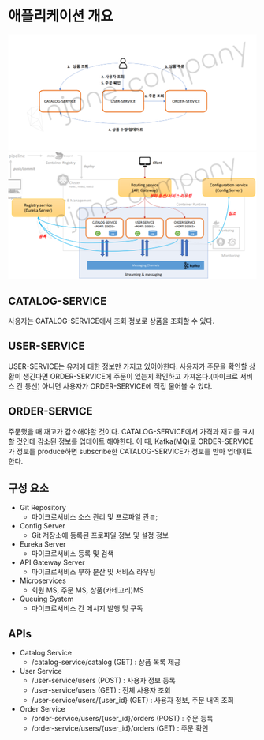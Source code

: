 # 애플리케이션 개요
![img_1.png](img_1.png)
![img_2.png](img_2.png)

## CATALOG-SERVICE
사용자는 CATALOG-SERVICE에서 조회 정보로 상품을 조회할 수 있다.


## USER-SERVICE
USER-SERVICE는 유저에 대한 정보만 가지고 있어야한다.
사용자가 주문을 확인할 상황이 생긴다면 ORDER-SERVICE에 주문이 있는지 확인하고 가져온다.(마이크로 서비스 간 통신)
아니면 사용자가 ORDER-SERVICE에 직접 물어볼 수 있다.


## ORDER-SERVICE
주문했을 때 재고가 감소해야할 것이다. CATALOG-SERVICE에서 가격과 재고를 표시할 것인데 감소된 정보를 업데이트 해야한다.
이 때, Kafka(MQ)로 ORDER-SERVICE가 정보를 produce하면 subscribe한 CATALOG-SERVICE가 정보를 받아 업데이트한다.

## 구성 요소
- Git Repository
  - 마이크로서비스 소스 관리 및 프로파일 관ㄹ;
- Config Server
  - Git 저장소에 등록된 프로파일 정보 및 설정 정보
- Eureka Server
  - 마이크로서비스 등록 및 검색
- API Gateway Server
  - 마이크로서비스 부하 분산 및 서비스 라우팅
- Microservices
  - 회원 MS, 주문 MS, 상품(카테고리)MS
- Queuing System
  - 마이크로서비스 간 메시지 발행 및 구독

## APIs
- Catalog Service
  - /catalog-service/catalog (GET) : 상품 목록 제공
- User Service
  - /user-service/users (POST) : 사용자 정보 등록
  - /user-service/users (GET) : 전체 사용자 조회
  - /user-service/users/{user_id} (GET) : 사용자 정보, 주문 내역 조회
- Order Service
  - /order-service/users/{user_id}/orders (POST) : 주문 등록
  - /order-service/users/{user_id}/orders (GET) : 주문 확인
